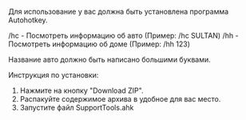 Для использование у вас должна быть установлена программа Autohotkey.

/hc - Посмотреть информацию об авто (Пример: /hc SULTAN)
/hh - Посмотреть информацию об доме (Пример: /hh 123)

Название авто должно быть написано большими буквами. 

Инструкция по установки:
1) Нажмите на кнопку "Download ZIP".
2) Распакуйте содержимое архива в удобное для вас место.
3) Запустите файл SupportTools.ahk
